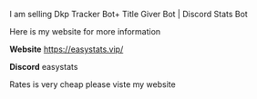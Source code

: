 I am selling
Dkp Tracker Bot+ Title Giver Bot | Discord Stats Bot

Here is my website for more information

**Website**
https://easystats.vip/

**Discord**
easystats

Rates is very cheap please viste my website

